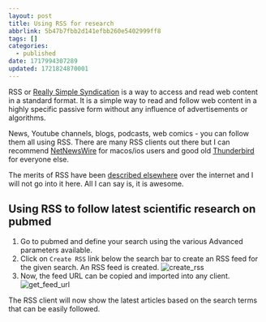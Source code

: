 ```yaml
---
layout: post
title: Using RSS for research
abbrlink: 5b47b7fbb2d141efbb260e5402999ff8
tags: []
categories:
  - published
date: 1717994307289
updated: 1721824870001
---
```


RSS or [Really Simple Syndication](https://en.wikipedia.org/wiki/RSS) is a way to access and read web content in a standard format. It is a simple way to read and follow web content in a highly specific passive form without any influence of advertisements or algorithms.

News, Youtube channels, blogs, podcasts, web comics - you can follow them all using RSS. There are many RSS clients out there but I can recommend [NetNewsWire](https://netnewswire.com/) for macos/ios users and good old [Thunderbird](https://support.mozilla.org/en-US/kb/how-subscribe-news-feeds-and-blogs) for everyone else.

The merits of RSS have been [described elsewhere](https://atthis.link/blog/2021/rss.html) over the internet and I will not go into it here. All I can say is, it is awesome.

## Using RSS to follow latest scientific research on pubmed

1. Go to pubmed and define your search using the various Advanced parameters available.
2. Click on `Create RSS` link below the search bar to create an RSS feed for the given search. An RSS feed is created.
   ![create\_rss](https://i.ibb.co/D1YbkXn/create-rss.png)
3. Now, the feed URL can be copied and imported into any client.
   ![get\_feed\_url](https://i.ibb.co/1bKg9YJ/get-feed-url.png)

The RSS client will now show the latest articles based on the search terms that can be easily followed.

